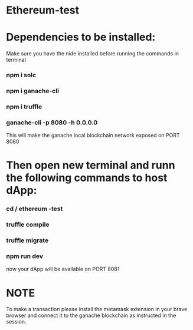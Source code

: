 # Ethereum-test



# Dependencies to be installed:

Make sure you have the nide installed before running the commands in terminal

### npm i solc
### npm i ganache-cli
### npm i truffle

### ganache-cli -p 8080 -h 0.0.0.0

This will make the ganache local blockchain network exposed on PORT 8080


# Then open new terminal and runn the following commands to host dApp:

### cd / ethereum -test
### truffle compile
### truffle migrate
### npm run dev

now your dApp will be available on PORT 8081


# NOTE

To make a transaction please install the metamask extension in your brave browser and connect it to the ganache blockchain as instructed in the session.

